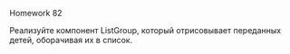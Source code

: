 Homework 82

Реализуйте компонент ListGroup, который отрисовывает переданных детей, оборачивая их в список.

